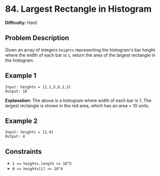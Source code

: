 # 84. Largest Rectangle in Histogram

**Difficulty:** Hard

## Problem Description

Given an array of integers `heights` representing the histogram's bar height where the width of each bar is `1`, return the area of the largest rectangle in the histogram.

## Example 1

```
Input: heights = [2,1,5,6,2,3]
Output: 10
```

**Explanation:** The above is a histogram where width of each bar is 1. The largest rectangle is shown in the red area, which has an area = 10 units.

## Example 2

```
Input: heights = [2,4]
Output: 4
```

## Constraints

* `1 <= heights.length <= 10^5`
* `0 <= heights[i] <= 10^4`